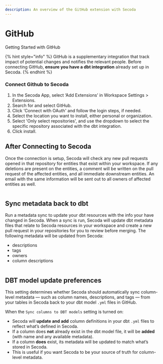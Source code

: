```yaml
---
description: An overview of the GitHub extension with Secoda
---
```


# GitHub

Getting Started with GitHub

{% hint style="info" %}
GitHub is a supplementary integration that track impact of potential changes and notifies the relevant people. Before connecting GitHub, **ensure you have a dbt integration** already set up in Secoda.
{% endhint %}

### Connect Github to Secoda

1. In the Secoda App, select ‘Add Extensions’ in Workspace Settings > Extensions.
2. Search for and select GitHub.
3. Click 'Connect with OAuth' and follow the login steps, if needed.
4. Select the location you want to install, either personal or organization.
5. Select 'Only select repositories', and use the dropdown to select the specific repository associated with the dbt integration.
6. Click install.

## After Connecting to Secoda

Once the connection is setup, Secoda will check any new pull requests opened in that repository for entities that exist within your workspace. If any deletions are present on the entities, a comment will be written on the pull request of the affected entities, and all immediate downstream entities. An email with the same information will be sent out to all owners of affected entities as well.

<figure><img src="https://secoda-public-media-assets.s3.amazonaws.com/67b3fad4-de53-4795-8932-c7195f3ff8ea.png" alt=""><figcaption></figcaption></figure>

## Sync metadata back to dbt

Run a metadata sync to update your dbt resources with the info your have changed in Secoda. When a sync is run, Secoda will update dbt metadata files that relate to Secoda resources in your workspace and create a new pull request in your repositories for you to review before merging. The following metadata will be updated from Secoda:

* descriptions
* tags
* owners
* column descriptions

<figure><img src="https://secoda-public-media-assets.s3.amazonaws.com/d9fed4fc-6d6d-4ce8-ad7b-0a97645b6137.png" alt=""><figcaption></figcaption></figure>

## DBT model update preferences

This setting determines whether Secoda should automatically sync column-level metadata — such as column names, descriptions, and tags — from your tables in Secoda back to your dbt model `.yml` files in GitHub.

When the `Sync columns to DBT models` setting is turned on:

* Secoda will **update and add** column definitions in your dbt `.yml` files to reflect what’s defined in Secoda.
* If a column does **not** already exist in the dbt model file, it will be **added** (with name and any available metadata).
* If a column **does** exist, its metadata will be updated to match what’s stored in Secoda.
* This is useful if you want Secoda to be your source of truth for column-level metadata.

<figure><img src="https://secoda-public-media-assets.s3.amazonaws.com/b1ab0601-dfbc-4c36-b855-ad830bb1535a.png" alt=""><figcaption></figcaption></figure>
